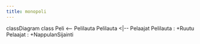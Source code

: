 ```yaml
---
title: monopoli
---
```


classDiagram
    class Peli <-- Pelilauta
    Pelilauta <|-- Pelaajat
    Pelilauta : +Ruutu
    Pelaajat : +NappulanSijainti
